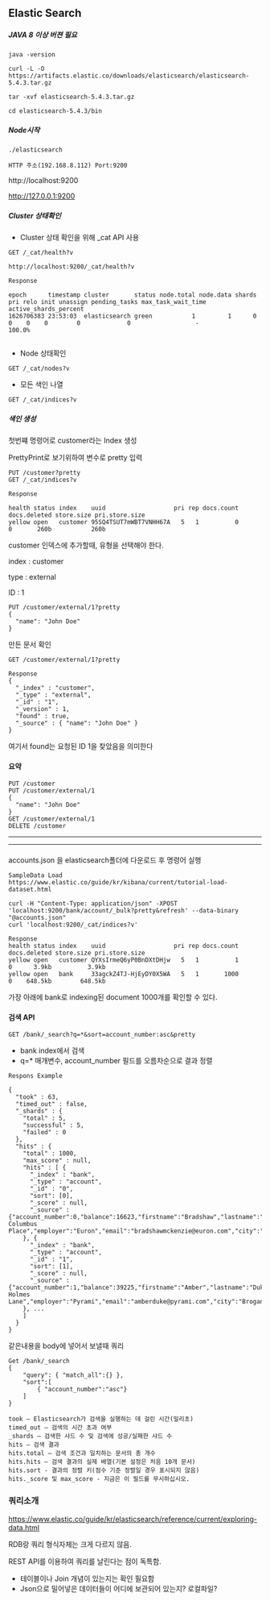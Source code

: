 ## Elastic Search

#### 

##### JAVA 8 이상 버젼 필요

```
java -version
```

```
curl -L -O https://artifacts.elastic.co/downloads/elasticsearch/elasticsearch-5.4.3.tar.gz

tar -xvf elasticsearch-5.4.3.tar.gz

cd elasticsearch-5.4.3/bin
```

##### Node시작

```
./elasticsearch
```

`HTTP 주소(192.168.8.112) Port:9200`

http://localhost:9200

http://127.0.0.1:9200

##### Cluster 상태확인

- Cluster 상태 확인을 위해 _cat API 사용

```
GET /_cat/health?v
```

```
http://localhost:9200/_cat/health?v
```

```
Response

epoch      timestamp cluster       status node.total node.data shards pri relo init unassign pending_tasks max_task_wait_time active_shards_percent
1626706383 23:53:03  elasticsearch green           1         1      0   0    0    0        0             0                  -                100.0%


```

- Node 상태확인

```
GET /_cat/nodes?v
```

- 모든 색인 나열

```
GET /_cat/indices?v
```



##### 색인 생성

첫번쨰 명령어로 customer라는 Index 생성

PrettyPrint로 보기위하여 변수로 pretty 입력 

```
PUT /customer?pretty
GET /_cat/indices?v
```

```
Response

health status index    uuid                   pri rep docs.count docs.deleted store.size pri.store.size
yellow open   customer 95SQ4TSUT7mWBT7VNHH67A   5   1          0            0       260b           260b

```

customer 인덱스에 추가할때, 유형을 선택해야 한다.

index : customer

type : external

ID : 1

```
PUT /customer/external/1?pretty
{
  "name": "John Doe"
}
```

만든 문서 확인

```
GET /customer/external/1?pretty
```

```
Response
{
  "_index" : "customer",
  "_type" : "external",
  "_id" : "1",
  "_version" : 1,
  "found" : true,
  "_source" : { "name": "John Doe" }
}
```

여기서 found는 요청된 ID 1을 찾았음을 의미한다

#### 요약

```
PUT /customer
PUT /customer/external/1
{
  "name": "John Doe"
}
GET /customer/external/1
DELETE /customer
```

---

---

#### 

accounts.json 을 elasticsearch폴더에 다운로드 후 명령어 실행

```
SampleData Load
https://www.elastic.co/guide/kr/kibana/current/tutorial-load-dataset.html
```



```
curl -H "Content-Type: application/json" -XPOST 'localhost:9200/bank/account/_bulk?pretty&refresh' --data-binary "@accounts.json"
curl 'localhost:9200/_cat/indices?v'
```

```
Response
health status index    uuid                   pri rep docs.count docs.deleted store.size pri.store.size
yellow open   customer QYXsIrmeQ6yP0BnDXtDHjw   5   1          1            0      3.9kb          3.9kb
yellow open   bank     33agckZ4TJ-HjEyDY0X5WA   5   1       1000            0    648.5kb        648.5kb

```

가장 아래에 bank로 indexing된 document 1000개를 확인할 수 있다.

#### 검색 API

```
GET /bank/_search?q=*&sort=account_number:asc&pretty
```

- bank index에서 검색
- q=* 매개변수, account_number 필드를 오름차순으로 결과 정렬

```
Respons Example

{
  "took" : 63,
  "timed_out" : false,
  "_shards" : {
    "total" : 5,
    "successful" : 5,
    "failed" : 0
  },
  "hits" : {
    "total" : 1000,
    "max_score" : null,
    "hits" : [ {
      "_index" : "bank",
      "_type" : "account",
      "_id" : "0",
      "sort": [0],
      "_score" : null,
      "_source" : {"account_number":0,"balance":16623,"firstname":"Bradshaw","lastname":"Mckenzie","age":29,"gender":"F","address":"244 Columbus Place","employer":"Euron","email":"bradshawmckenzie@euron.com","city":"Hobucken","state":"CO"}
    }, {
      "_index" : "bank",
      "_type" : "account",
      "_id" : "1",
      "sort": [1],
      "_score" : null,
      "_source" : {"account_number":1,"balance":39225,"firstname":"Amber","lastname":"Duke","age":32,"gender":"M","address":"880 Holmes Lane","employer":"Pyrami","email":"amberduke@pyrami.com","city":"Brogan","state":"IL"}
    }, ...
    ]
  }
}
```

같은내용을 body에 넣어서 보낼때 쿼리

```
Get /bank/_search
{
	"query": { "match_all":{} },
	"sort":[
		{ "account_number":"asc"}	
	]
}
```



```
took – Elasticsearch가 검색을 실행하는 데 걸린 시간(밀리초)
timed_out – 검색의 시간 초과 여부
_shards – 검색한 샤드 수 및 검색에 성공/실패한 샤드 수
hits – 검색 결과
hits.total – 검색 조건과 일치하는 문서의 총 개수
hits.hits – 검색 결과의 실제 배열(기본 설정은 처음 10개 문서)
hits.sort - 결과의 정렬 키(점수 기준 정렬일 경우 표시되지 않음)
hits._score 및 max_score - 지금은 이 필드를 무시하십시오.
```

### 쿼리소개

https://www.elastic.co/guide/kr/elasticsearch/reference/current/exploring-data.html



RDB랑 쿼리 형식자체는 크게 다르지 않음.

REST API를 이용하여 쿼리를 날린다는 점이 독특함. 

- 테이블이나 Join 개념이 있는지는 확인 필요함
- Json으로 밀어넣은 데이터들이 어디에 보관되어 있는지? 로컬파일?



